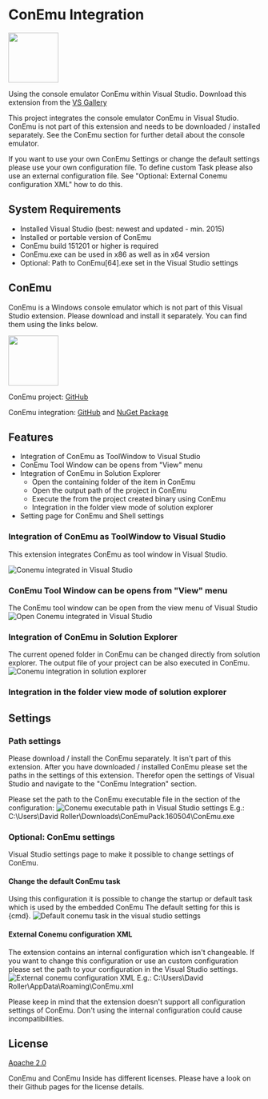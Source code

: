 # ConEmu Integration

<img src="https://github.com/Therena/ConEmuIntegration/blob/master/Images/extension.png?raw=true" width=100>

Using the console emulator ConEmu within Visual Studio.
Download this extension from the
[VS Gallery](https://visualstudiogallery.msdn.microsoft.com/a0536370-40e4-4141-8f51-5f00d0434012)

This project integrates the console emulator ConEmu in Visual Studio.
ConEmu is not part of this extension and needs to be downloaded / installed separately.
See the ConEmu section for further detail about the console emulator.

If you want to use your own ConEmu Settings or change the default settings please use your own configuration file.
To define custom Task please also use an external configuration file.
See "Optional: External Conemu configuration XML" how to do this.

## System Requirements

- Installed Visual Studio (best: newest and updated - min. 2015)
- Installed or portable version of ConEmu
- ConEmu build 151201 or higher is required
- ConEmu.exe can be used in x86 as well as in x64 version
- Optional: Path to ConEmu[64].exe set in the Visual Studio settings

## ConEmu

ConEmu is a Windows console emulator which is not part of this Visual Studio extension. Please download and install it separately. You can find them using the links below.

<img src="https://avatars0.githubusercontent.com/u/1222388?v=3&s=460" width=100>

ConEmu project: [GitHub](https://github.com/Maximus5/ConEmu)

ConEmu integration: [GitHub](https://github.com/Maximus5/ConEmu-inside)
and [NuGet Package](https://www.nuget.org/packages/ConEmu.Control.WinForms/)

## Features

- Integration of ConEmu as ToolWindow to Visual Studio
- ConEmu Tool Window can be opens from "View" menu
- Integration of ConEmu in Solution Explorer
  - Open the containing folder of the item in ConEmu
  - Open the output path of the project in ConEmu
  - Execute the from the project created binary using ConEmu
  - Integration in the folder view mode of solution explorer
- Setting page for ConEmu and Shell settings

### Integration of ConEmu as ToolWindow to Visual Studio

This extension integrates ConEmu as tool window in Visual Studio.

![Conemu integrated in Visual Studio](https://github.com/Therena/ConEmuIntegration/blob/master/Images/ConEmuVisualStudio.png?raw=true)

### ConEmu Tool Window can be opens from "View" menu

The ConEmu tool window can be open from the view menu of Visual Studio
![Open Conemu integrated in Visual Studio](https://github.com/Therena/ConEmuIntegration/blob/master/Images/ComEmuInViewMenu.png?raw=true)

### Integration of ConEmu in Solution Explorer

The current opened folder in ConEmu can be changed directly from solution explorer.
The output file of your project can be also executed in ConEmu.
![Conemu integration in solution explorer](https://github.com/Therena/ConEmuIntegration/blob/master/Images/ConEmuSolutionExplorer.png?raw=true)

### Integration in the folder view mode of solution explorer

## Settings

### Path settings

Please download / install the ConEmu separately. It isn't part of this extension.
After you have downloaded / installed ConEmu please set the paths in the settings of this extension.
Therefor open the settings of Visual Studio and navigate to the "ConEmu Integration" section.

Please set the path to the ConEmu executable file in the section of the configuration:
![Conemu executable path in Visual Studio settings](https://github.com/Therena/ConEmuIntegration/blob/master/Images/SettingsConEmuExe.png?raw=true)
E.g.: C:\Users\David Roller\Downloads\ConEmuPack.160504\ConEmu.exe

### Optional: ConEmu settings

Visual Studio settings page to make it possible to change settings of ConEmu.

#### Change the default ConEmu task

Using this configuration it is possible to change the startup or default task which is used by the embedded ConEmu
The default setting for this is {cmd}.
![Default conemu task in the visual studio settings](https://github.com/Therena/ConEmuIntegration/blob/master/Images/SettingsConEmuShell.png?raw=true)

#### External Conemu configuration XML

The extension contains an internal configuration which isn't changeable.
If you want to change this configuration or use an custom configuration please set the path to your configuration in the Visual Studio settings.
![External conemu configuration XML](https://github.com/Therena/ConEmuIntegration/blob/master/Images/SettingsConEmuConfig.png?raw=true)
E.g.: C:\Users\David Roller\AppData\Roaming\ConEmu.xml

Please keep in mind that the extension doesn't support all configuration settings of ConEmu.
Don't using the internal configuration could cause incompatibilities.

## License

[Apache 2.0](https://github.com/Therena/ConEmuIntegration/blob/master/LICENSE)

ConEmu and ConEmu Inside has different licenses.
Please have a look on their Github pages for the license details.
